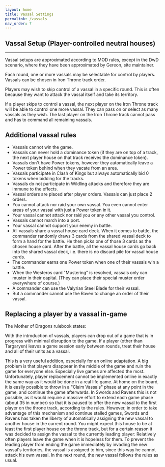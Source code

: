 ```yaml
---
layout: home
title: Vassal Settings
permalink: /vassals
nav_order: 7
---
```


## Vassal Setup (Player-controlled neutral houses)

---
Vassal setups are approximated according to MOD rules, except in the DwD scenario, where they have been approximated by Gereon, site maintainer.

Each round, one or more vassals may be selectable for control by players. Vassals can be chosen in Iron Throne track order.

Players may wish to skip control of a vassal in a specific round. This is often because they want to attack the vassal itself and take its territory.

If a player skips to control a vassal, the next player on the Iron Throne track will be able to control one more vassal. They can pass on or select as many vassals as they wish.
The last player on the Iron Throne track cannot pass and has to command all remaining vassals.

## Additional vassal rules

* Vassals cannot win the game.
* Vassals can never hold a dominance token (if they are on top of a track, the next player house on that track receives the dominance token).
* Vassals don't have Power tokens, however they automatically leave a Power token behind when they vacate from an area.
* Vassals participate in Clash of Kings but always automatically bid 0 tokens when bidding for the tracks.
* Vassals do not participate in Wildling attacks and therefore they are immune to the effects.
* Vassal orders are placed after player orders. Vassals can just place 2 orders.
* You cannot attack nor raid your own vassal. You even cannot enter areas of your vassal with just a Power token in it.
* Your vassal cannot attack nor raid you or any other vassal you control.
* Vassals cannot march into a port.
* Your vassal cannot support your enemy in battle.
* All vassals share a vassal house card deck. When it comes to battle, the commander randomly draws 3 cards from the shared vassal deck to form a hand for the battle. He then picks one of those 3 cards as the chosen house card. After the battle, all the vassal house cards go back into the shared vassal deck, i.e. there is no discard pile for vassal house cards.
* The commander earns one Power token when one of their vassals win a battle.
* When the Westeros card "Mustering" is resolved, vassals only can muster in their capital. (They can place their special muster order everywhere of course.)
* A commander can use the Valyrian Steel Blade for their vassal.
* But a commander cannot use the Raven to change an order of their vassal.

## Replacing a player by a vassal in-game

The Mother of Dragons rulebook states:

With the introduction of vassals, players can drop out of a game that is in progress with minimal disruption to the game. If a player (other than Targaryen) leaves a game session early between rounds, treat their house and all of their units as a vassal.

This is a very useful addition, especially for an online adaptation. A big problem is that players disappear in the middle of the game and ruin the game for everyone else. Especially live games are affected the most.
Unfortunately, player replacement cannot be implemented online in exactly the same way as it would be done in a real life game. At home on the board, it is easily possible to throw in a "Claim Vassals" phase at any point in the game, and continue the game afterwards. In Swords and Ravens this is not possible, as it would require a massive effort to extend each game phase (about 35 in number) so that it is paused to offer the new vassal to the first player on the throne track, according to the rules. However, in order to take advantage of this mechanism and continue stalled games, Swords and Ravens has taken the liberty of automatically assigning the new vassal to another house in the current round. You might expect this house to be at least the first player house on the throne track, but for a certain reason it was decided to assign the vassal to the currently leading player: Relatively often players leave the game when it is hopeless for them. To prevent the leading player from ending the game immediately by invading the new vassal's territories, the vassal is assigned to him, since this way he cannot attack his own vassal. In the next round, the new vassal follows the rules as usual.
